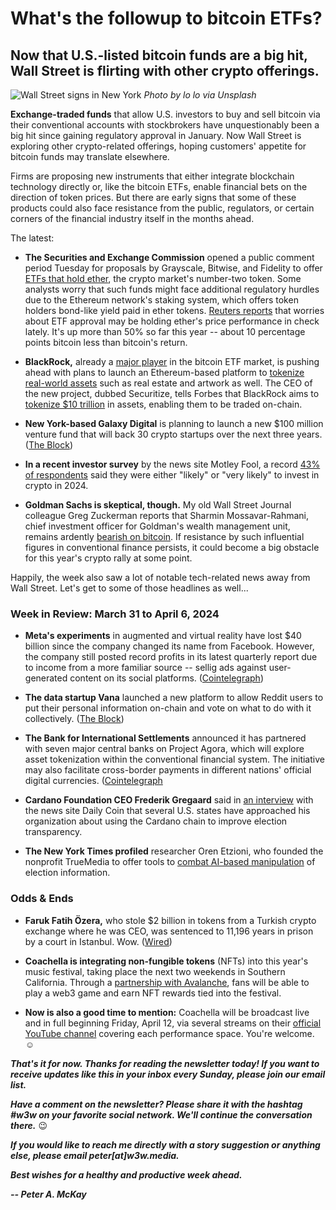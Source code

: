 # What's the followup to bitcoin ETFs?
## Now that U.S.-listed bitcoin funds are a big hit, Wall Street is flirting with other crypto offerings.

![Wall Street signs in New York](https://images.unsplash.com/photo-1586815634274-bf5eb51055c9)
*Photo by lo lo via Unsplash*

**Exchange-traded funds** that allow U.S. investors to buy and sell bitcoin via their conventional accounts with stockbrokers have unquestionably been a big hit since gaining regulatory approval in January. <!-- Find, add link... --> Now Wall Street is exploring other crypto-related offerings, hoping customers' appetite for bitcoin funds may translate elsewhere.

Firms are proposing new instruments that either integrate blockchain technology directly or, like the bitcoin ETFs, enable financial bets on the direction of token prices. But there are early signs that some of these products could also face resistance from the public, regulators, or certain corners of the financial industry itself in the months ahead.

The latest:

- **The Securities and Exchange Commission** opened a public comment period Tuesday for proposals by Grayscale, Bitwise, and Fidelity to offer [ETFs that hold ether](https://www.theblock.co/post/286255/sec-asks-for-public-comment-for-grayscale-bitwise-and-fidelity-spot-ethereum-etfs), the crypto market's number-two token. Some analysts worry that such funds might face additional regulatory hurdles due to the Ethereum network's staking system, which offers token holders bond-like yield paid in ether tokens. [Reuters reports](https://www.reuters.com/technology/cryptoverse-ether-fettered-by-fate-spot-etf-proposals-2024-04-02/) that worries about ETF approval may be holding ether's price performance in check lately. It's up more than 50% so far this year -- about 10 percentage points bitcoin less than bitcoin's return.

- **BlackRock,** already a [major player](https://decrypt.co/224524/bitcoin-etf-blackrock-flip-grayscale) in the bitcoin ETF market, is pushing ahead with plans to launch an Ethereum-based platform to [tokenize real-world assets](https://finance.yahoo.com/news/blackrock-enters-asset-tokenization-race-233701485.html) such as real estate and artwork as well. The CEO of the new project, dubbed Securitize, tells Forbes that BlackRock aims to [tokenize $10 trillion](https://www.forbes.com/sites/nataliakarayaneva/2024/03/21/blackrocks-10-trillion-tokenization-vision-the-future-of-real-world-assets/?sh=463e106e535c) in assets, enabling them to be traded on-chain.

- **New York-based Galaxy Digital** is planning to launch a new $100 million venture fund that will back 30 crypto startups over the next three years. ([The Block](https://www.theblock.co/post/286378/galaxy-digital-to-launch-100-million-fund-for-early-stage-crypto-companies-report))

- **In a recent investor survey** by the news site Motley Fool, a record [43% of respondents](https://www.fool.com/investing/2024/04/03/43-of-survey-respondents-say-they-plan-to-buy-cryp/) said they were either "likely" or "very likely" to invest in crypto in 2024.

- **Goldman Sachs is skeptical, though.** My old Wall Street Journal colleague Greg Zuckerman reports that Sharmin Mossavar-Rahmani, chief investment officer for Goldman's wealth management unit, remains ardently [bearish on bitcoin](https://www.wsj.com/finance/currencies/bitcoin-price-goldman-01189443?st=1syfipngazxcnvu&reflink=desktopwebshare_permalink). If resistance by such influential figures in conventional finance persists, it could become a big obstacle for this year's crypto rally at some point.

Happily, the week also saw a lot of notable tech-related news away from Wall Street. Let's get to some of those headlines as well...

### Week in Review: March 31 to April 6, 2024

- **Meta's experiments** in augmented and virtual reality have lost $40 billion since the company changed its name from Facebook. However, the company still posted record profits in its latest quarterly report due to income from a more familiar source -- sellig ads against user-generated content on its social platforms. ([Cointelegraph](https://cointelegraph.com/news/meta-metaverse-lab-lost-40-b-since-facebook-changed-its-name-in-2021))

- **The data startup Vana** launched a new platform to allow Reddit users to put their personal information on-chain and vote on what to do with it collectively. ([The Block](https://www.theblock.co/post/286311/paradigm-backed-startup-vana-launches-dao-letting-reddit-users-control-their-personal-data))

- **The Bank for International Settlements** announced it has partnered with seven major central banks on Project Agora, which will explore asset tokenization within the conventional financial system. The initiative may also facilitate cross-border payments in different nations' official digital currencies. ([Cointelegraph](https://cointelegraph.com/news/bis-7-central-banks-explore-asset-tokenization-project-agora)

- **Cardano Foundation CEO Frederik Gregaard** said in [an interview](https://twitter.com/StakeWithPride/status/1773433637960372317) with the news site Daily Coin that several U.S. states have approached his organization about using the Cardano chain to improve election transparency.

- **The New York Times profiled** researcher Oren Etzioni, who founded the nonprofit TrueMedia to offer tools to [combat AI-based manipulation](https://www.nytimes.com/2024/04/02/technology/an-ai-researcher-takes-on-election-deepfakes.html) of election information.

### Odds & Ends

- **Faruk Fatih Özera,** who stole $2 billion in tokens from a Turkish crypto exchange where he was CEO, was sentenced to 11,196 years in prison by a court in Istanbul. Wow. ([Wired](https://www.wired.com/story/faruk-ozer-turkey-crypto-fraud/))

- **Coachella is integrating non-fungible tokens** (NFTs) into this year's music festival, taking place the next two weekends in Southern California. Through a [partnership with Avalanche](https://venturebeat.com/games/coachella-and-avalanche-create-web3-loyalty-game-for-coachella-quests/), fans will be able to play a web3 game and earn NFT rewards tied into the festival.

- **Now is also a good time to mention:** Coachella will be broadcast live and in full beginning Friday, April 12, via several streams on their [official YouTube channel](https://www.youtube.com/@Coachella) covering each performance space. You're welcome. ☺️

_**That's it for now. Thanks for reading the newsletter today! If you want to receive updates like this in your inbox every Sunday, please join our email list.**_

_**Have a comment on the newsletter? Please share it with the hashtag #w3w on your favorite social network. We'll continue the conversation there.**_ 😉

_**If you would like to reach me directly with a story suggestion or anything else, please email peter[at]w3w.media.**_

_**Best wishes for a healthy and productive week ahead.**_  

_**-- Peter A. McKay**_  
